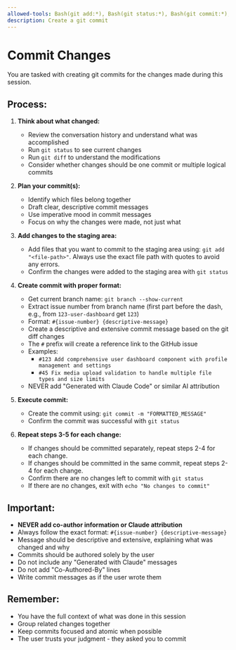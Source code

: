 ```yaml
---
allowed-tools: Bash(git add:*), Bash(git status:*), Bash(git commit:*), Bash(git branch:*), Bash(git diff:*), Bash(git log:*)
description: Create a git commit
---
```

# Commit Changes

You are tasked with creating git commits for the changes made during this session.

## Process:

1. **Think about what changed:**
   - Review the conversation history and understand what was accomplished
   - Run `git status` to see current changes
   - Run `git diff` to understand the modifications
   - Consider whether changes should be one commit or multiple logical commits

2. **Plan your commit(s):**
   - Identify which files belong together
   - Draft clear, descriptive commit messages
   - Use imperative mood in commit messages
   - Focus on why the changes were made, not just what

3. **Add changes to the staging area:**
   - Add files that you want to commit to the staging area using: `git add "<file-path>"`. Always use the exact file path with quotes to avoid any errors.
   - Confirm the changes were added to the staging area with `git status`

4. **Create commit with proper format:**
   - Get current branch name: `git branch --show-current`
   - Extract issue number from branch name (first part before the dash, e.g., from `123-user-dashboard` get `123`)
   - Format: `#{issue-number} {descriptive-message}`
   - Create a descriptive and extensive commit message based on the git diff changes
   - The `#` prefix will create a reference link to the GitHub issue
   - Examples: 
     - `#123 Add comprehensive user dashboard component with profile management and settings`
     - `#45 Fix media upload validation to handle multiple file types and size limits`
   - NEVER add "Generated with Claude Code" or similar AI attribution

5. **Execute commit:**
   - Create the commit using: `git commit -m "FORMATTED_MESSAGE"`
   - Confirm the commit was successful with `git status`

6. **Repeat steps 3-5 for each change:**
   - If changes should be committed separately, repeat steps 2-4 for each change.
   - If changes should be committed in the same commit, repeat steps 2-4 for each change.
   - Confirm there are no changes left to commit with `git status`
   - If there are no changes, exit with `echo "No changes to commit"`

## Important:
- **NEVER add co-author information or Claude attribution**
- Always follow the exact format: `#{issue-number} {descriptive-message}`
- Message should be descriptive and extensive, explaining what was changed and why
- Commits should be authored solely by the user
- Do not include any "Generated with Claude" messages
- Do not add "Co-Authored-By" lines
- Write commit messages as if the user wrote them

## Remember:
- You have the full context of what was done in this session
- Group related changes together
- Keep commits focused and atomic when possible
- The user trusts your judgment - they asked you to commit
